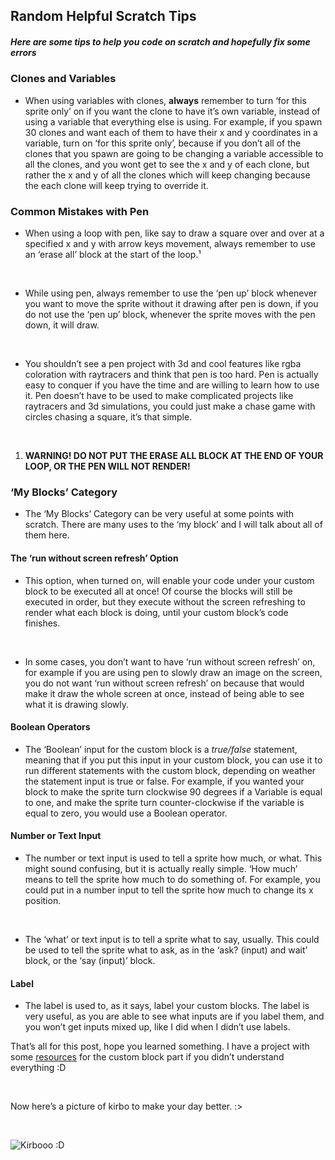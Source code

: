 
## Random Helpful Scratch Tips

##### Here are some tips to help you code on scratch and hopefully fix some errors

### Clones and Variables
- When using variables with clones, **always** remember to turn ‘for this sprite only’ on if you want the clone to have it’s own variable, instead of using a variable that everything else is using. For example, if you spawn 30 clones and want each of them to have their x and y coordinates in a variable, turn on ‘for this sprite only’, because if you don’t all of the clones that you spawn are going to be changing a variable accessible to all the clones, and you wont get to see the x and y of each clone, but rather the x and y of all the clones which will keep changing because the each clone will keep trying to override it.

### Common Mistakes with Pen

- When using a loop with pen, like say to draw a square over and over at a specified x and y with arrow keys movement, always remember to use an ‘erase all’ block at the start of the loop.¹

  ⠀

- While using pen, always remember to use the ‘pen up’ block whenever you want to move the sprite without it drawing after pen is down, if you do not use the ‘pen up’ block, whenever the sprite moves with the pen down, it will draw.

 ⠀

- You shouldn’t see a pen project with 3d and cool features like rgba coloration with raytracers and think that pen is too hard. Pen is actually easy to conquer if you have the time and are willing to learn how to use it. Pen doesn’t have to be used to make complicated projects like raytracers and 3d simulations, you could just make a chase game with circles chasing a square, it’s that simple.

 ⠀




1. **WARNING! DO NOT PUT THE ERASE ALL BLOCK AT THE END OF YOUR LOOP, OR THE PEN WILL NOT RENDER!**

### ‘My Blocks’ Category 

- The ‘My Blocks’ Category can be very useful at some points with scratch. There are many uses to the ‘my block’ and I will talk about all of them here. 

#### The ‘run without screen refresh’ Option

- This option, when turned on, will enable your code under your custom block to be executed all at once! Of course the blocks will still be executed in order, but they execute without the screen refreshing to render what each block is doing, until your custom block’s code finishes.

 ⠀


- In some cases, you don’t want to have ‘run without screen refresh’ on, for example if you are using pen to slowly draw an image on the screen, you do not want ‘run without screen refresh’ on because that would make it draw the whole screen at once, instead of being able to see what it is drawing slowly. 

#### Boolean Operators

- The ‘Boolean’ input for the custom block is a *true/false* statement, meaning that if you put this input in your custom block, you can use it to run different statements with the custom block, depending on weather the statement input is true or false. For example, if you wanted your block to make the sprite turn clockwise 90 degrees if a Variable is equal to one, and make the sprite turn counter-clockwise if the variable is equal to zero, you would use a Boolean operator.

#### Number or Text Input

- The number or text input is used to tell a sprite how much, or what. This might sound confusing, but it is actually really simple. ‘How much’ means to tell the sprite how much to do something of. For example, you could put in a number input to tell the sprite how much to change its x position.

 ⠀

- The ‘what’ or text input is to tell a sprite what to say, usually. This could be used to tell the sprite what to ask, as in the ‘ask? (input) and wait’ block, or the ‘say (input)’ block.

#### Label

- The label is used to, as it says, label your custom blocks. The label is very useful, as you are able to see what inputs are if you label them, and you won’t get inputs mixed up, like I did when I didn’t use labels.

That’s all for this post, hope you learned something. 
I have a project with some [resources](https://mirror.turbowarp.xyz/#744094631) for the custom block part if you didn’t understand everything :D

⠀


Now here’s a picture of kirbo to make your day better. :>

⠀


![Kirbooo :D](https://encrypted-tbn0.gstatic.com/images?q=tbn:ANd9GcSCt0kQf3fGPTDh3RWXWhKUYV0iLOUgMn95DihRJJbKoF4h2UBsmtOe-ivRNO8kTwUgLQg:https://i.kym-cdn.com/photos/images/original/001/712/873/dd0.jpg&usqp=CAU)